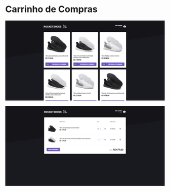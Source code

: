# Carrinho de Compras

![Projeto](https://github.com/Qwwerty/ignite-template-reactjs-criando-um-hook-de-carrinho-de-compras/blob/main/img/image1.png)

![Projeto](https://github.com/Qwwerty/ignite-template-reactjs-criando-um-hook-de-carrinho-de-compras/blob/main/img/image2.png)